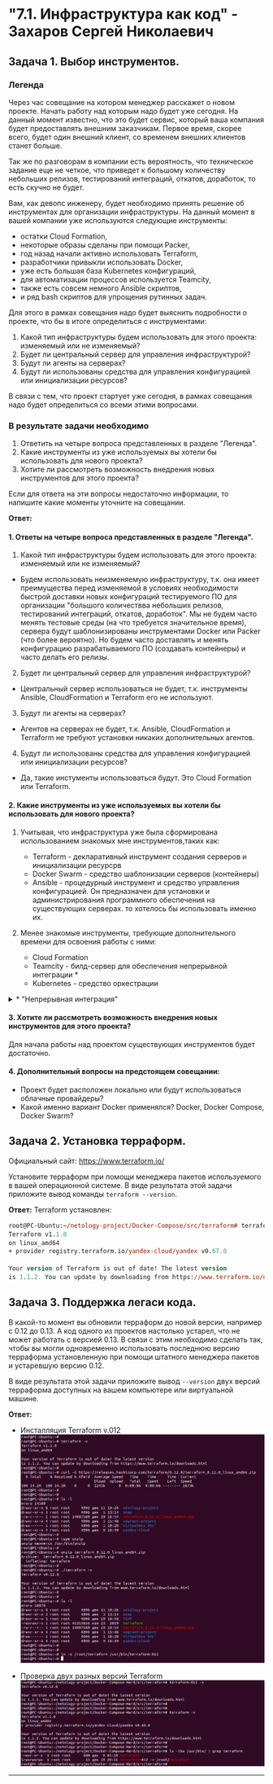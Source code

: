 # "7.1. Инфраструктура как код" - Захаров Сергей Николаевич

## Задача 1. Выбор инструментов. 
 
### Легенда
 
Через час совещание на котором менеджер расскажет о новом проекте. Начать работу над которым надо 
будет уже сегодня. 
На данный момент известно, что это будет сервис, который ваша компания будет предоставлять внешним заказчикам.
Первое время, скорее всего, будет один внешний клиент, со временем внешних клиентов станет больше.

Так же по разговорам в компании есть вероятность, что техническое задание еще не четкое, что приведет к большому
количеству небольших релизов, тестирований интеграций, откатов, доработок, то есть скучно не будет.  
   
Вам, как девопс инженеру, будет необходимо принять решение об инструментах для организации инфраструктуры.
На данный момент в вашей компании уже используются следующие инструменты: 
- остатки Сloud Formation, 
- некоторые образы сделаны при помощи Packer,
- год назад начали активно использовать Terraform, 
- разработчики привыкли использовать Docker, 
- уже есть большая база Kubernetes конфигураций, 
- для автоматизации процессов используется Teamcity, 
- также есть совсем немного Ansible скриптов, 
- и ряд bash скриптов для упрощения рутинных задач.  

Для этого в рамках совещания надо будет выяснить подробности о проекте, что бы в итоге определиться с инструментами:

1. Какой тип инфраструктуры будем использовать для этого проекта: изменяемый или не изменяемый?
1. Будет ли центральный сервер для управления инфраструктурой?
1. Будут ли агенты на серверах?
1. Будут ли использованы средства для управления конфигурацией или инициализации ресурсов? 
 
В связи с тем, что проект стартует уже сегодня, в рамках совещания надо будет определиться со всеми этими вопросами.

### В результате задачи необходимо

1. Ответить на четыре вопроса представленных в разделе "Легенда". 
1. Какие инструменты из уже используемых вы хотели бы использовать для нового проекта? 
1. Хотите ли рассмотреть возможность внедрения новых инструментов для этого проекта? 

Если для ответа на эти вопросы недостаточно информации, то напишите какие моменты уточните на совещании.

**Ответ:**
#### 1. Ответы на четыре вопроса представленных в разделе "Легенда". 
1. Какой тип инфраструктуры будем использовать для этого проекта: изменяемый или не изменяемый?
  * Будем использовать неизменяемую инфраструктуру, т.к. она имеет преимущества перед изменяемой в условиях необходимости быстрой доставки новых конфигураций тестируемого ПО для организации "большого количествва небольших релизов, тестирований интеграций, откатов, доработок". Мы не будем часто менять тестовые среды (на что требуется значительное время), сервера будут шаблонизированы инструментами Docker или Packer (что более вероятно). Но будем часто доставлять и менять конфигурацию разрабатываемого ПО (создавать контейнеры) и часто делать его релизы. 

2. Будет ли центральный сервер для управления инфраструктурой?
  * Центральный сервер использоваться не будет, т.к. инструменты Ansible, CloudFormation и Terraform его не используют.

3. Будут ли агенты на серверах?
  * Агентов на серверах не будет, т.к. Ansible, CloudFormation и Terraform не требуют установки никаких дополнительных агентов. 

4. Будут ли использованы средства для управления конфигурацией или инициализации ресурсов? 
  * Да, такие инстументы использоваться будут. Это Сloud Formation или Terraform.

  
#### 2. Какие инструменты из уже используемых вы хотели бы использовать для нового проекта? 

1. Учитывая, что инфраструктура уже была сформирована использованием знакомых мне инструментов,таких как:
    * Terraform - декларативный инструмент создания серверов и инициализации ресурсрв
    * Docker Swarm - средство шаблонизации серверов (контейнеры)
    * Ansible - процедурный инструмент и средство управления конфигурацией. Он предназначен для установки и администрирования программного обеспечения на существующих серверах.
то хотелось бы использовать именно их.

2. Менее знакомые инструменты, требующие дополнительного времени для освоения работы с ними:
    * Сloud Formation 
    * Teamcity - билд-сервер для обеспечения непрерывной интеграции *
    * Kubernetes - средство оркестрации

<details>
  <summary>* "Непрерывная интеграция"</summary>
   Непрерывная интеграция (CI, англ. Continuous Integration) — практика разработки программного обеспечения, которая заключается в постоянном слиянии рабочих копий в общую основную ветвь разработки (до нескольких раз в день) и выполнении частых автоматизированных сборок проекта для скорейшего выявления потенциальных дефектов и решения интеграционных проблем.
</details>
   
#### 3. Хотите ли рассмотреть возможность внедрения новых инструментов для этого проекта? 
Для начала работы над проектом существующих инструментов будет достаточно.

#### 4. Дополнительный вопросы на предстоящем совещании:

   * Проект будет расположен локально или будут использоваться облачные провайдеры?
   * Какой именно вариант Docker применялся? Docker, Docker Compose, Docker Swarm?


## Задача 2. Установка терраформ. 

Официальный сайт: https://www.terraform.io/

Установите терраформ при помощи менеджера пакетов используемого в вашей операционной системе.
В виде результата этой задачи приложите вывод команды `terraform --version`.

**Ответ:** Terraform установлен:
```ps
root@PC-Ubuntu:~/netology-project/Docker-Compose/src/terraform# terraform --version
Terraform v1.1.0
on linux_amd64
+ provider registry.terraform.io/yandex-cloud/yandex v0.67.0

Your version of Terraform is out of date! The latest version
is 1.1.2. You can update by downloading from https://www.terraform.io/downloads.html

```

## Задача 3. Поддержка легаси кода. 

В какой-то момент вы обновили терраформ до новой версии, например с 0.12 до 0.13. 
А код одного из проектов настолько устарел, что не может работать с версией 0.13. 
В связи с этим необходимо сделать так, чтобы вы могли одновременно использовать последнюю версию терраформа установленную при помощи
штатного менеджера пакетов и устаревшую версию 0.12. 

В виде результата этой задачи приложите вывод `--version` двух версий терраформа доступных на вашем компьютере 
или виртуальной машине.

**Ответ:**

* Инсталляция Terraform v.012
![install-terraform-v012](/07-terraform-01-intro/img/install-terraform-v012.png)

* Проверка двух разных версий Terraform
![terraform-version](/07-terraform-01-intro/img/terraform-version.png)

---

